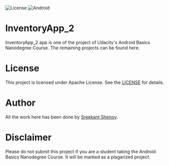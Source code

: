 <img src="https://camo.githubusercontent.com/8051e9938a1ab39cf002818dfceb6b6092f34d68/68747470733a2f2f696d672e736869656c64732e696f2f62616467652f4c6963656e73652d417061636865253230322e302d626c75652e737667" alt="License" data-canonical-src="https://img.shields.io/badge/License-Apache%202.0-blue.svg" style="max-width:100%;"> <img src="https://camo.githubusercontent.com/297d7ebe8dc75162b359947118cba029e9a1d5ac/68747470733a2f2f696d672e736869656c64732e696f2f62616467652f6d616465253230666f722d616e64726f69642d677265656e2e737667" alt="Android" data-canonical-src="https://img.shields.io/badge/made%20for-android-green.svg" style="max-width:100%;">

# InventoryApp_2
InventoryApp_2 app is one of the project of Udacity's Android Basics Nanodegree Course. The remaining projects can be found here.

# License
This project is licensed under Apache License. See the <a href="https://github.com/geekykant/InventoryApp_2/blob/master/LICENSE">LICENSE</a> for details.

# Author
All the work here has been done by <a href= "https://github.com/geekykant/">Sreekant Shenoy</a>.

# Disclaimer
Please do not submit this project if you are a student taking the Android Basics Nanodegree Course. It will be marked as a plagarized project.
